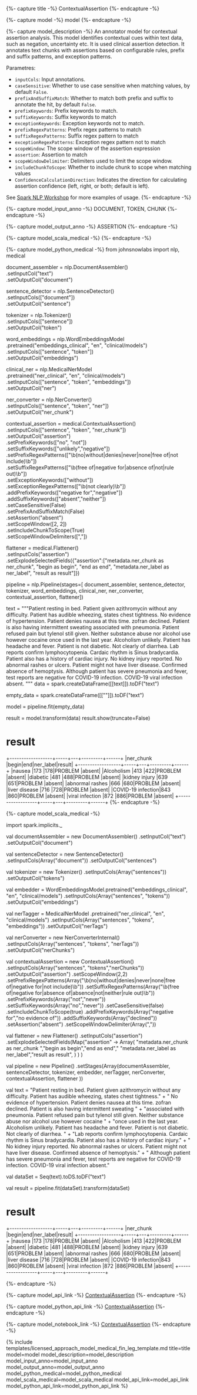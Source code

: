 {%- capture title -%}
ContextualAssertion
{%- endcapture -%}

{%- capture model -%}
model
{%- endcapture -%}

{%- capture model_description -%}
An annotator model for contextual assertion analysis. This model identifies  contextual cues within text data, such as negation, uncertainty etc. It is used
clinical assertion detection. It annotates text chunks with assertions based on configurable rules, prefix and suffix patterns, and exception patterns.

Parametres:

- `inputCols`: Input annotations.
- `caseSensitive`: Whether to use case sensitive when matching values, by default `False`.
- `prefixAndSuffixMatch`: Whether to match both prefix and suffix to annotate the hit, by default `False`.
- `prefixKeywords`: Prefix keywords to match.
- `suffixKeywords`: Suffix keywords to match
- `exceptionKeywords`: Exception keywords not to match.
- `prefixRegexPatterns`: Prefix regex patterns to match
- `suffixRegexPatterns`: Suffix regex pattern to match
- `exceptionRegexPatterns`: Exception regex pattern not to match
- `scopeWindow`: The scope window of the assertion expression
- `assertion`: Assertion to match
- `scopeWindowDelimiter`: Delimiters used to limit the scope window.
- `includeChunkToScope`: Whether to include chunk to scope when matching values
- `ConfidenceCalculationDirection`: Indicates the direction for calculating assertion confidence (left, right, or both; default is left).


See [Spark NLP Workshop](https://github.com/JohnSnowLabs/spark-nlp-workshop/blob/master/tutorials/Certification_Trainings/Healthcare/2.3.Contextual_Assertion.ipynb) for more examples of usage.
{%- endcapture -%}

{%- capture model_input_anno -%}
DOCUMENT, TOKEN, CHUNK
{%- endcapture -%}

{%- capture model_output_anno -%}
ASSERTION
{%- endcapture -%}

{%- capture model_scala_medical -%}
{%- endcapture -%}

{%- capture model_python_medical -%}
from johnsnowlabs import nlp, medical

document_assembler = nlp.DocumentAssembler() \
    .setInputCol("text") \
    .setOutputCol("document")

sentence_detector = nlp.SentenceDetector() \
    .setInputCols(["document"]) \
    .setOutputCol("sentence")

tokenizer = nlp.Tokenizer() \
    .setInputCols(["sentence"]) \
    .setOutputCol("token")

word_embeddings = nlp.WordEmbeddingsModel \
    .pretrained("embeddings_clinical", "en", "clinical/models") \
    .setInputCols(["sentence", "token"]) \
    .setOutputCol("embeddings")

clinical_ner = nlp.MedicalNerModel \
    .pretrained("ner_clinical", "en", "clinical/models") \
    .setInputCols(["sentence", "token", "embeddings"]) \
    .setOutputCol("ner")

ner_converter = nlp.NerConverter() \
    .setInputCols(["sentence", "token", "ner"]) \
    .setOutputCol("ner_chunk")

contextual_assertion = medical.ContextualAssertion() \
    .setInputCols(["sentence", "token", "ner_chunk"]) \
    .setOutputCol("assertion") \
    .setPrefixKeywords(["no", "not"]) \
    .setSuffixKeywords(["unlikely","negative"]) \
    .setPrefixRegexPatterns(["\\b(no|without|denies|never|none|free of|not include)\\b"]) \
    .setSuffixRegexPatterns(["\\b(free of|negative for|absence of|not|rule out)\\b"]) \
    .setExceptionKeywords(["without"]) \
    .setExceptionRegexPatterns(["\\b(not clearly)\\b"]) \
    .addPrefixKeywords(["negative for","negative"]) \
    .addSuffixKeywords(["absent","neither"]) \
    .setCaseSensitive(False) \
    .setPrefixAndSuffixMatch(False) \
    .setAssertion("absent") \
    .setScopeWindow([2, 2])\
    .setIncludeChunkToScope(True)\
    .setScopeWindowDelimiters([","])

flattener = medical.Flattener() \
    .setInputCols("assertion") \
    .setExplodeSelectedFields({"assertion":["metadata.ner_chunk as ner_chunk",
                                            "begin as begin",
                                            "end as end",
                                            "metadata.ner_label as ner_label",
                                            "result as result"]})

pipeline = nlp.Pipeline(stages=[
    document_assembler,
    sentence_detector,
    tokenizer,
    word_embeddings,
    clinical_ner,
    ner_converter,
    contextual_assertion,
    flattener])

text = """Patient resting in bed. Patient given azithromycin without any difficulty. Patient has audible wheezing, states chest tightness.
No evidence of hypertension. Patient denies nausea at this time. zofran declined. Patient is also having intermittent sweating
associated with pneumonia. Patient refused pain but tylenol still given. Neither substance abuse nor alcohol use however cocaine
once used in the last year. Alcoholism unlikely. Patient has headache and fever. Patient is not diabetic. Not clearly of diarrhea.
Lab reports confirm lymphocytopenia. Cardaic rhythm is Sinus bradycardia. Patient also has a history of cardiac injury.
No kidney injury reported. No abnormal rashes or ulcers. Patient might not have liver disease. Confirmed absence of hemoptysis.
Although patient has severe pneumonia and fever, test reports are negative for COVID-19 infection. COVID-19 viral infection absent.
"""
data = spark.createDataFrame([[text]]).toDF("text")

empty_data = spark.createDataFrame([[""]]).toDF("text")

model = pipeline.fit(empty_data)

result = model.transform(data)
result.show(truncate=False)

# result
+------------------+-----+---+---------+------+
|ner_chunk         |begin|end|ner_label|result|
+------------------+-----+---+---------+------+
|nausea            |173  |178|PROBLEM  |absent|
|Alcoholism        |413  |422|PROBLEM  |absent|
|diabetic          |481  |488|PROBLEM  |absent|
|kidney injury     |639  |651|PROBLEM  |absent|
|abnormal rashes   |666  |680|PROBLEM  |absent|
|liver disease     |716  |728|PROBLEM  |absent|
|COVID-19 infection|843  |860|PROBLEM  |absent|
|viral infection   |872  |886|PROBLEM  |absent|
+------------------+-----+---+---------+------+
{%- endcapture -%}


{%- capture model_scala_medical -%}

import spark.implicits._

val documentAssembler = new DocumentAssembler()
    .setInputCol("text")
    .setOutputCol("document")

val sentenceDetector = new SentenceDetector()
    .setInputCols(Array("document"))
    .setOutputCol("sentences")

val tokenizer = new Tokenizer()
    .setInputCols(Array("sentences"))
    .setOutputCol("tokens")

val embedder = WordEmbeddingsModel.pretrained("embeddings_clinical", "en", "clinical/models")
    .setInputCols(Array("sentences", "tokens"))
    .setOutputCol("embeddings")

val nerTagger = MedicalNerModel .pretrained("ner_clinical", "en", "clinical/models")
    .setInputCols(Array("sentences", "tokens", "embeddings"))
    .setOutputCol("nerTags")

val nerConverter = new NerConverterInternal()
    .setInputCols(Array("sentences", "tokens", "nerTags"))
    .setOutputCol("nerChunks")

val contextualAssertion = new ContextualAssertion()
  .setInputCols(Array("sentences", "tokens","nerChunks"))
  .setOutputCol("assertion")
  .setScopeWindow(2,2)
  .setPrefixRegexPatterns(Array("\\b(no|without|denies|never|none|free of|negative for|not include)\\b"))
  .setSuffixRegexPatterns(Array("\\b(free of|negative for|absence of|absence|not|neither|rule out)\\b"))
  .setPrefixKeywords(Array("not","never"))
  .setSuffixKeywords(Array("no","never"))
  .setCaseSensitive(false)
  .setIncludeChunkToScope(true)
  .addPrefixKeywords(Array("negative for","no evidence of"))
  .addSuffixKeywords(Array("declined"))
  .setAssertion("absent")
  .setScopeWindowDelimiter(Array(","))



val flattener = new Flattener()
  .setInputCols("assertion")
  .setExplodeSelectedFields(Map("assertion" -> Array( "metadata.ner_chunk as ner_chunk ","begin as begin","end as end"," "metadata.ner_label as ner_label","result as result",
) ) )

val pipeline = new Pipeline()
  .setStages(Array(documentAssembler,
                  sentenceDetector,
                  tokenizer,
                  embedder,
                  nerTagger,
                  nerConverter,
                  contextualAssertion,
                  flattener
                  ))

val text = "Patient resting in bed. Patient given azithromycin without any difficulty. Patient has audible wheezing, states chest tightness." +
" No evidence of hypertension. Patient denies nausea at this time. zofran declined. Patient is also having intermittent sweating " +
"associated with pneumonia. Patient refused pain but tylenol still given. Neither substance abuse nor alcohol use however cocaine " +
"once used in the last year. Alcoholism unlikely. Patient has headache and fever. Patient is not diabetic. Not clearly of diarrhea. " +
"Lab reports confirm lymphocytopenia. Cardaic rhythm is Sinus bradycardia. Patient also has a history of cardiac injury." +
" No kidney injury reported. No abnormal rashes or ulcers. Patient might not have liver disease. Confirmed absence of hemoptysis." +
" Although patient has severe pneumonia and fever, test reports are negative for COVID-19 infection. COVID-19 viral infection absent."

val dataSet = Seq(text).toDS.toDF("text")

val result = pipeline.fit(dataSet).transform(dataSet)

# result
+------------------+-----+---+---------+------+
|ner_chunk         |begin|end|ner_label|result|
+------------------+-----+---+---------+------+
|nausea            |173  |178|PROBLEM  |absent|
|Alcoholism        |413  |422|PROBLEM  |absent|
|diabetic          |481  |488|PROBLEM  |absent|
|kidney injury     |639  |651|PROBLEM  |absent|
|abnormal rashes   |666  |680|PROBLEM  |absent|
|liver disease     |716  |728|PROBLEM  |absent|
|COVID-19 infection|843  |860|PROBLEM  |absent|
|viral infection   |872  |886|PROBLEM  |absent|
+------------------+-----+---+---------+------+

{%- endcapture -%}

{%- capture model_api_link -%}
[ContextualAssertion](https://nlp.johnsnowlabs.com/licensed/api/com/johnsnowlabs/nlp/annotators/assertion/context/ContextualAssertion.html)
{%- endcapture -%}

{%- capture model_python_api_link -%}
[ContextualAssertion](https://nlp.johnsnowlabs.com/licensed/api/python/reference/autosummary/sparknlp_jsl/annotator/assertion/contextual_assertion/index.html#sparknlp_jsl.annotator.assertion.contextual_assertion)
{%- endcapture -%}

{%- capture model_notebook_link -%}
[ContextualAssertion](https://github.com/JohnSnowLabs/spark-nlp-workshop/blob/master/tutorials/Certification_Trainings/Healthcare/2.3.Contextual_Assertion.ipynb)
{%- endcapture -%}

{% include templates/licensed_approach_model_medical_fin_leg_template.md
title=title
model=model
model_description=model_description
model_input_anno=model_input_anno
model_output_anno=model_output_anno
model_python_medical=model_python_medical
model_scala_medical=model_scala_medical
model_api_link=model_api_link
model_python_api_link=model_python_api_link
%}
